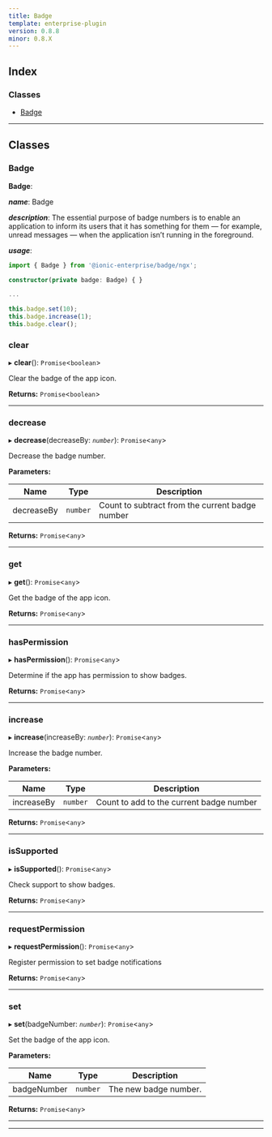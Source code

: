 ```yaml
---
title: Badge
template: enterprise-plugin
version: 0.8.8
minor: 0.8.X
---
```




## Index

### Classes

* [Badge](#badge)

* * *

## Classes

<a id="badge"></a>

### Badge

**Badge**:

***name***: Badge

***description***: The essential purpose of badge numbers is to enable an application to inform its users that it has something for them — for example, unread messages — when the application isn’t running in the foreground.

***usage***:

```typescript
import { Badge } from '@ionic-enterprise/badge/ngx';

constructor(private badge: Badge) { }

...

this.badge.set(10);
this.badge.increase(1);
this.badge.clear();
```

<a id="badge.clear"></a>

### clear

▸ **clear**(): `Promise`<`boolean`>

Clear the badge of the app icon.

**Returns:** `Promise`<`boolean`>

* * *

<a id="badge.decrease"></a>

### decrease

▸ **decrease**(decreaseBy: *`number`*): `Promise`<`any`>

Decrease the badge number.

**Parameters:**

| Name       | Type     | Description                                     |
| ---------- | -------- | ----------------------------------------------- |
| decreaseBy | `number` | Count to subtract from the current badge number |

**Returns:** `Promise`<`any`>

* * *

<a id="badge.get"></a>

### get

▸ **get**(): `Promise`<`any`>

Get the badge of the app icon.

**Returns:** `Promise`<`any`>

* * *

<a id="badge.haspermission"></a>

### hasPermission

▸ **hasPermission**(): `Promise`<`any`>

Determine if the app has permission to show badges.

**Returns:** `Promise`<`any`>

* * *

<a id="badge.increase"></a>

### increase

▸ **increase**(increaseBy: *`number`*): `Promise`<`any`>

Increase the badge number.

**Parameters:**

| Name       | Type     | Description                              |
| ---------- | -------- | ---------------------------------------- |
| increaseBy | `number` | Count to add to the current badge number |

**Returns:** `Promise`<`any`>

* * *

<a id="badge.issupported"></a>

### isSupported

▸ **isSupported**(): `Promise`<`any`>

Check support to show badges.

**Returns:** `Promise`<`any`>

* * *

<a id="badge.requestpermission"></a>

### requestPermission

▸ **requestPermission**(): `Promise`<`any`>

Register permission to set badge notifications

**Returns:** `Promise`<`any`>

* * *

<a id="badge.set"></a>

### set

▸ **set**(badgeNumber: *`number`*): `Promise`<`any`>

Set the badge of the app icon.

**Parameters:**

| Name        | Type     | Description           |
| ----------- | -------- | --------------------- |
| badgeNumber | `number` | The new badge number. |

**Returns:** `Promise`<`any`>

* * *

* * *